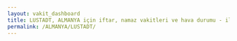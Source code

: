 ```yaml
---
layout: vakit_dashboard
title: LUSTADT, ALMANYA için iftar, namaz vakitleri ve hava durumu - ilçe/eyalet seç
permalink: /ALMANYA/LUSTADT/
---
```


<script type="text/javascript">
  var GLOBAL_COUNTRY = 'ALMANYA';
  var GLOBAL_CITY = 'LUSTADT';
  var GLOBAL_STATE = '';
  var lat = 72;
  var lon = 21;
</script>
